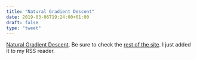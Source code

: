 ```yaml
---
title: "Natural Gradient Descent"
date: 2019-03-06T19:24:00+01:00
draft: false
type: "tweet"
---
```


[Natural Gradient Descent](https://wiseodd.github.io/techblog/2018/03/14/natural-gradient/). Be sure to check the [rest of the site](https://wiseodd.github.io/techblog/). I just added it
to my RSS reader.
